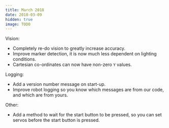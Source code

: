 ```yaml
---
title: March 2018
date: 2018-03-09
hidden: true
image: TODO
---
```


Vision:

- Completely re-do vision to greatly increase accuracy.
- Improve marker detection, it is now much less dependent on lighting conditions.
- Cartesian co-ordinates can now have non-zero `Y` values.

Logging:

- Add a version number message on start-up.
- Improve robot logging so you know which messages are from our code, and which are from yours.

Other:

- Add a method to wait for the start button to be pressed, so you can set servos before the start button is pressed.

